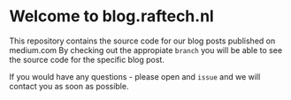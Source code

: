 # Welcome to blog.raftech.nl 

This repository contains the source code for our blog posts published on medium.com 
By checking out the appropiate `branch` you will be able to see the source code for the specific blog post.

If you would have any questions - please open and `issue` and we will contact you as soon as possible.